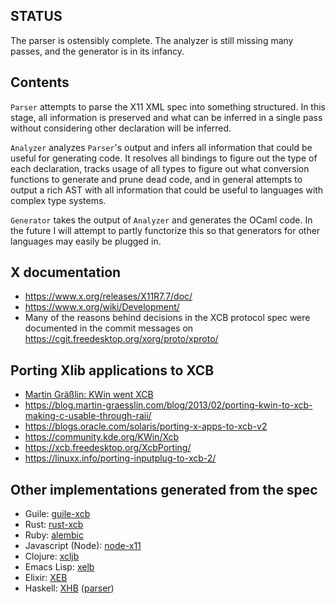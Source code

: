 ## STATUS
The parser is ostensibly complete. The analyzer is still missing many passes,
and the generator is in its infancy.


## Contents
`Parser` attempts to parse the X11 XML spec into something structured.
In this stage, all information is preserved and what can be inferred in a
single pass without considering other declaration will be inferred.

`Analyzer` analyzes `Parser`'s output and infers all information that could be
useful for generating code. It resolves all bindings to figure out the type of
each declaration, tracks usage of all types to figure out what conversion
functions to generate and prune dead code, and in general attempts to output
a rich AST with all information that could be useful to languages with complex
type systems.

`Generator` takes the output of `Analyzer` and generates the OCaml code. In the
future I will attempt to partly functorize this so that generators for other
languages may easily be plugged in.


## X documentation
* https://www.x.org/releases/X11R7.7/doc/
* https://www.x.org/wiki/Development/
* Many of the reasons behind decisions in the XCB protocol spec were documented in the commit messages on https://cgit.freedesktop.org/xorg/proto/xproto/

## Porting Xlib applications to XCB
* [Martin Gräßlin: KWin went XCB](https://www.youtube.com/watch?v=_U0guRQrlMA)
* https://blog.martin-graesslin.com/blog/2013/02/porting-kwin-to-xcb-making-c-usable-through-raii/
* https://blogs.oracle.com/solaris/porting-x-apps-to-xcb-v2
* https://community.kde.org/KWin/Xcb
* https://xcb.freedesktop.org/XcbPorting/
* https://linuxx.info/porting-inputplug-to-xcb-2/

## Other implementations generated from the spec
* Guile: [guile-xcb](https://github.com/mwitmer/guile-xcb)
* Rust: [rust-xcb](https://github.com/sstewartgallus/rust-xcb)
* Ruby: [alembic](https://github.com/nbaum/alembic)
* Javascript (Node): [node-x11](https://github.com/sidorares/node-x11)
* Clojure: [xcljb](https://github.com/noodlewiz/xcljb)
* Emacs Lisp: [xelb](https://github.com/ch11ng/xelb)
* Elixir: [XEB](https://github.com/chrys-h/XEB)
* Haskell: [XHB](https://github.com/aslatter/xhb) ([parser](https://github.com/aslatter/xcb-types))
